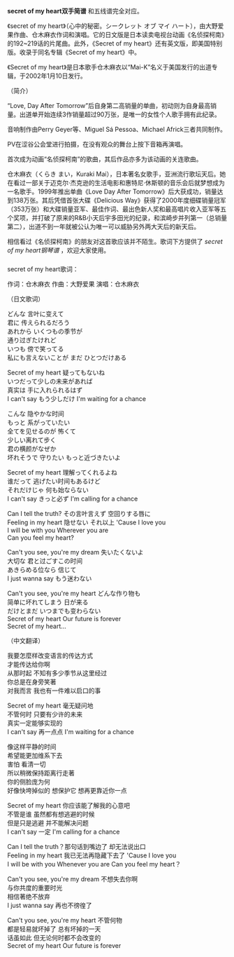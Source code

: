 

**secret of my heart双手简谱** 和五线谱完全对应。  
  
《secret of my heart》（心中的秘密。シークレット オブ マイ
ハート），由大野爱果作曲、仓木麻衣作词和演唱。它的日文版是日本读卖电视台动画《名侦探柯南》的192~219话的片尾曲。此外，《Secret of my
heart》还有英文版，即美国特别版。收录于同名专辑《Secret of my heart》中。  
  
《Secret of my heart》是日本歌手仓木麻衣以“Mai-K”名义于美国发行的出道专辑，于2002年1月10日发行。

  
（简介）

“Love, Day After
Tomorrow”后自身第二高销量的单曲，初动则为自身最高销量。出道单开始连续3作销量超过90万张，是唯一的女性个人歌手拥有此纪录。

音响制作由Perry Geyer等、Miguel Sá Pessoa、Michael Africk三者共同制作。

PV在涩谷公会堂进行拍摄，在没有观众的舞台上按下音箱再演唱。

首次成为动画“名侦探柯南”的歌曲，其后作品亦多为该动画的关连歌曲。

  
仓木麻衣（くらき まい，Kuraki
Mai），日本著名女歌手，亚洲流行歌坛天后。她在看过一部关于迈克尔·杰克逊的生活电影和惠特尼·休斯顿的音乐会后就梦想成为一名歌手。1999年推出单曲《Love
Day After Tomorrow》后大获成功，销量达到138万张。其后凭借首张大碟《Delicious
Way》获得了2000年度细碟销量冠军（353万张）和大碟销量亚军、最佳作词、最出色新人奖和最高唱片收入亚军等五个奖项，并打破了原来的R&B小天后宇多田光的纪录，和滨崎步并列第一（总销量第二），出道不到一年就被公认为唯一可以威胁另外两大天后的新天后。

  
相信看过《名侦探柯南》的朋友对这首歌应该并不陌生。歌词下方提供了 _secret of my heart钢琴谱_ ，欢迎大家使用。

###  
secret of my heart歌词：

作词：仓木麻衣 作曲：大野爱果 演唱：仓木麻衣

  
（日文歌词）

どんな 言叶に变えて  
君に 传えられるだろう  
あれから いくつもの季节が  
通り过ぎたけれど  
いつも 傍で笑ってる  
私にも言えないことが まだ ひとつだけある  
  
Secret of my heart 疑ってもないね  
いつだって少しの未来があれば  
真实は 手に入れられるはず  
I can't say もう少しだけ I'm waiting for a chance  
  
こんな 隐やかな时间  
もっと 系がっていたい  
全てを见せるのが 怖くて  
少しい离れて步く  
君の横颜がなぜか  
坏れそうで 守りたい もっと近づきたいよ  
  
Secret of my heart 理解ってくれるよね  
谁だって 逃げたい时间もあるけど  
それだけじゃ 何も始ならない  
I can't say きっと必ず I'm calling for a chance  
  
Can I tell the truth? その言叶言えず 空回りする唇に  
Feeling in my heart 隐せない それ以上 'Cause I love you  
I will be with you Wherever you are  
Can you feel my heart?  
  
Can't you see, you're my dream 失いたくないよ  
大切な 君と过ごすこの时间  
あきらめる位なら 信じて  
I just wanna say もう迷わない  
  
Can't you see, you're my heart どんな作り物も  
简单に坏れてしまう 日が来る  
だけとまだ いつまでも变わらない  
Secret of my heart Our future is forever  
Secret of my heart...

  
（中文翻译）

我要怎麼样改变语言的传达方式  
才能传达给你啊  
从那时起 不知有多少季节从这里经过  
你总是在身旁笑著  
对我而言 我也有一件难以启口的事  
  
Secret of my heart 毫无疑问地  
不管何时 只要有少许的未来  
真实一定能够实现的  
I can't say 再一点点 I'm waiting for a chance  
  
像这样平静的时间  
希望能更加维系下去  
害怕 看清一切  
所以稍微保持距离行走著  
你的侧脸庞为何  
好像快垮掉似的 想保护它 想再更靠近你一点  
  
Secret of my heart 你应该能了解我的心意吧  
不管是谁 虽然都有想逃避的时候  
但是只是逃避 并不能解决问题  
I can't say 一定 I'm calling for a chance  
  
Can I tell the truth？那句话到嘴边了 却无法说出口  
Feeling in my heart 我已无法再隐藏下去了 'Cause I love you  
I will be with you Whenever you are Can you feel my heart？  
  
Can't you see, you're my dream 不想失去你啊  
与你共度的重要时光  
相信著绝不放弃  
I just wanna say 再也不徬徨了  
  
Can't you see, you're my heart 不管何物  
都是轻易就坏掉了 总有坏掉的一天  
话虽如此 但无论何时都不会改变的  
Secret of my heart Our future is forever


